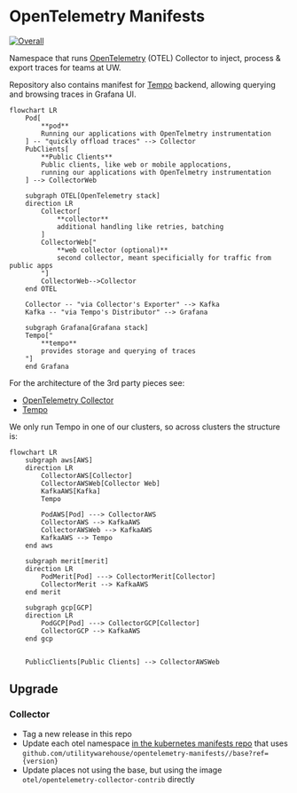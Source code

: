 # OpenTelemetry Manifests

[![Overall](https://img.shields.io/endpoint?style=flat&url=https%3A%2F%2Fapp.opslevel.com%2Fapi%2Fservice_level%2Fmag0hvpki88PEiM5mCYyWTo49M6sOFLitqAZ-cJw9y0)](https://app.opslevel.com/services/otel-collector/maturity-report)

Namespace that runs [OpenTelemetry](https://opentelemetry.io/) (OTEL) Collector
to inject, process & export traces for teams at UW.

Repository also contains manifest for [Tempo](https://grafana.com/docs/tempo/latest/) backend,
allowing querying and browsing traces in Grafana UI.


``` mermaid
flowchart LR
    Pod[
        **pod**
        Running our applications with OpenTelmetry instrumentation
    ] -- "quickly offload traces" --> Collector
    PubClients[
        **Public Clients**
        Public clients, like web or mobile applocations,
        running our applications with OpenTelmetry instrumentation
    ] --> CollectorWeb

    subgraph OTEL[OpenTelemetry stack]
    direction LR
        Collector[
            **collector**
            additional handling like retries, batching
        ]
        CollectorWeb["
            **web collector (optional)**
            second collector, meant specificially for traffic from public apps
        "]
        CollectorWeb-->Collector
    end OTEL

    Collector -- "via Collector's Exporter" --> Kafka
    Kafka -- "via Tempo's Distributor" --> Grafana

    subgraph Grafana[Grafana stack]
    Tempo["
        **tempo**
        provides storage and querying of traces
    "]
    end Grafana
```

For the architecture of the 3rd party pieces see:

  - [OpenTelemetry
    Collector](https://opentelemetry.io/docs/collector/architecture/)
  - [Tempo](https://grafana.com/docs/tempo/latest/operations/architecture/)


We only run Tempo in one of our clusters, so across clusters the structure is:

``` mermaid
flowchart LR
    subgraph aws[AWS]
    direction LR
        CollectorAWS[Collector]
        CollectorAWSWeb[Collector Web]
        KafkaAWS[Kafka]
        Tempo

        PodAWS[Pod] ---> CollectorAWS
        CollectorAWS --> KafkaAWS
        CollectorAWSWeb --> KafkaAWS
        KafkaAWS --> Tempo
    end aws

    subgraph merit[merit]
    direction LR
        PodMerit[Pod] ---> CollectorMerit[Collector]
        CollectorMerit --> KafkaAWS
    end merit

    subgraph gcp[GCP]
    direction LR
        PodGCP[Pod] ---> CollectorGCP[Collector]
        CollectorGCP --> KafkaAWS
    end gcp


    PublicClients[Public Clients] --> CollectorAWSWeb
```

## Upgrade

### Collector

  - Tag a new release in this repo
  - Update each otel namespace [in the kubernetes manifests
    repo](https://github.com/utilitywarehouse/kubernetes-manifests) that uses
    `github.com/utilitywarehouse/opentelemetry-manifests//base?ref={version}`
  - Update places not using the base, but using the image
    `otel/opentelemetry-collector-contrib` directly
